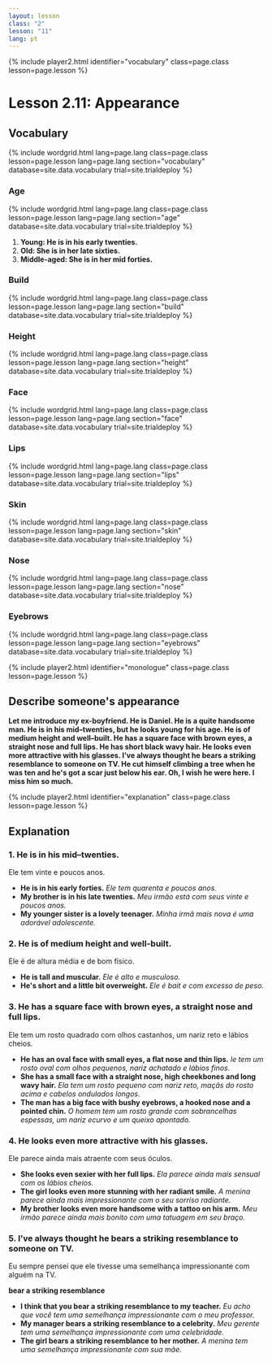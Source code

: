 ```yaml
---
layout: lesson
class: "2"
lesson: "11"
lang: pt
---
```


{% include player2.html identifier="vocabulary" class=page.class lesson=page.lesson %}
# Lesson 2.11: Appearance  


## Vocabulary

{% include wordgrid.html lang=page.lang
		class=page.class 
		lesson=page.lesson 
		lang=page.lang
		section="vocabulary"
		database=site.data.vocabulary 
		trial=site.trialdeploy %}


### Age

{% include wordgrid.html lang=page.lang
		class=page.class 
		lesson=page.lesson 
		lang=page.lang
		section="age"
		database=site.data.vocabulary 
		trial=site.trialdeploy %}


1. **Young: He is in his early twenties.**
2. **Old: She is in her late sixties.**
3. **Middle-aged: She is in her mid forties.**

### Build 

{% include wordgrid.html lang=page.lang
		class=page.class 
		lesson=page.lesson 
		lang=page.lang
		section="build"
		database=site.data.vocabulary 
		trial=site.trialdeploy %}



### Height 

{% include wordgrid.html lang=page.lang
		class=page.class 
		lesson=page.lesson 
		lang=page.lang
		section="height"
		database=site.data.vocabulary 
		trial=site.trialdeploy %}


### Face

{% include wordgrid.html lang=page.lang
		class=page.class 
		lesson=page.lesson 
		lang=page.lang
		section="face"
		database=site.data.vocabulary 
		trial=site.trialdeploy %}


### Lips 

{% include wordgrid.html lang=page.lang
		class=page.class 
		lesson=page.lesson 
		lang=page.lang
		section="lips"
		database=site.data.vocabulary 
		trial=site.trialdeploy %}



### Skin 

{% include wordgrid.html lang=page.lang
		class=page.class 
		lesson=page.lesson 
		lang=page.lang
		section="skin"
		database=site.data.vocabulary 
		trial=site.trialdeploy %}



### Nose 

{% include wordgrid.html lang=page.lang
		class=page.class 
		lesson=page.lesson 
		lang=page.lang
		section="nose"
		database=site.data.vocabulary 
		trial=site.trialdeploy %}


### Eyebrows

{% include wordgrid.html lang=page.lang
		class=page.class 
		lesson=page.lesson 
		lang=page.lang
		section="eyebrows"
		database=site.data.vocabulary 
		trial=site.trialdeploy %}



 


{% include player2.html identifier="monologue" class=page.class lesson=page.lesson %}
## Describe someone's appearance 

**Let me introduce my ex-boyfriend. He is Daniel. He is a quite handsome man. He is in his mid–twenties, but he looks young for his age. He is of medium height and well–built. He has a square face with brown eyes, a straight nose and full lips. He has short black wavy hair. He looks even more attractive with his glasses. I've always thought he bears a striking resemblance to someone on TV. He cut himself climbing a tree when he was ten and he's got a scar just below his ear. Oh, I wish he were here. I miss him so much.**



{% include player2.html identifier="explanation" class=page.class lesson=page.lesson %}
## Explanation


### 1. He is in his mid–twenties.

Ele tem vinte e poucos anos.

- **He is in his early forties.** *Ele tem quarenta e poucos anos.*
- **My brother is in his late twenties.** *Meu irmão está com seus vinte e poucos anos.*
- **My younger sister is a lovely teenager.** *Minha irmã mais nova é uma adorável adolescente.*


### 2. He is of medium height and well-built.

Ele é de altura média e de bom físico.

- **He is tall and muscular.** *Ele é alto e musculoso.*
- **He's short and a little bit overweight.** *Ele é bait e com excesso de peso.*

### 3. He has a square face with brown eyes, a straight nose and full lips.

Ele tem um rosto quadrado com olhos castanhos, um nariz reto e lábios cheios.

- **He has an oval face with small eyes, a flat nose and thin lips.** *le tem um rosto oval com olhos pequenos, nariz achatado e lábios finos.*
- **She has a small face with a straight nose, high cheekbones and long wavy hair.** *Ela tem um rosto pequeno com nariz reto, maçãs do rosto acima e cabelos ondulados longos.*
- **The man has a big face with bushy eyebrows, a hooked nose and a pointed chin.** *O homem tem um rosto grande com sobrancelhas espessas, um nariz ecurvo e um queixo apontado.*

### 4. He looks even more attractive with his glasses. 

Ele parece ainda mais atraente com seus óculos. 

- **She looks even sexier with her full lips.** *Ela parece ainda mais sensual com os lábios cheios.*
- **The girl looks even more stunning with her radiant smile.** *A menina parece ainda mais impressionante com o seu sorriso radiante.*
- **My brother looks even more handsome with a tattoo on his arm.** *Meu irmão parece ainda mais bonito com uma tatuagem em seu braço.*

### 5.  I’ve always thought he bears a striking resemblance to someone on TV.

Eu sempre pensei que ele tivesse uma semelhança impressionante com alguém na TV.

**bear a striking resemblance**

- **I think that you bear a striking resemblance to my teacher.** *Eu acho que você tem uma semelhança impressionante com o meu professor.*
- **My manager bears a striking resemblance to a celebrity.** *Meu gerente tem uma semelhança impressionante com uma celebridade.*
- **The girl bears a striking resemblance to her mother.** *A menina tem uma semelhança impressionante com sua mãe.*
 

